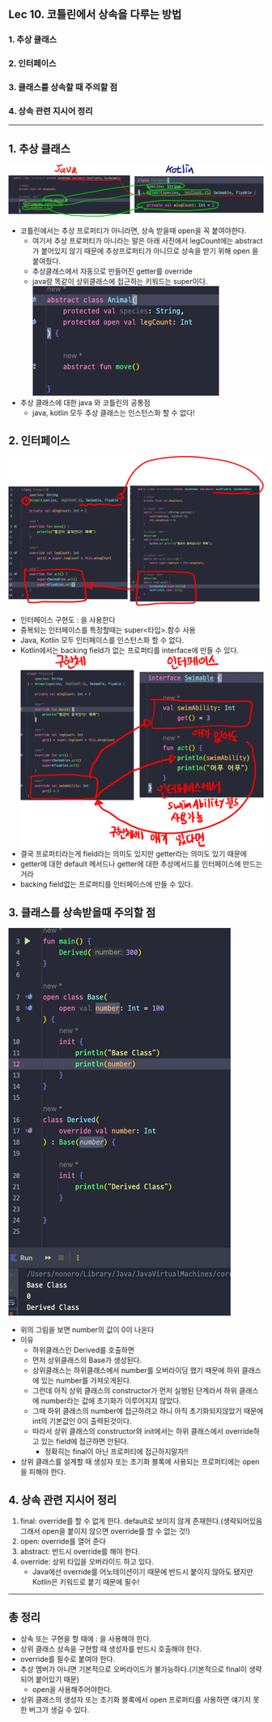 ## Lec 10. 코틀린에서 상속을 다루는 방법

### 1. 추상 클래스
### 2. 인터페이스
### 3. 클래스를 상속할 때 주의할 점
### 4. 상속 관련 지시어 정리

---

## 1. 추상 클래스
![img_4.png](img_4.png)
- 코틀린에서는 추상 프로퍼티가 아니라면, 상속 받을때 open을 꼭 붙여야한다.
  - 여기서 추상 프로퍼티가 아니라는 말은 아래 사진에서 legCount에는 abstract 가 붙어있지 않기 때문에 추상프로퍼티가 아니므로 상속을 받기 위해 open 을 붙여줬다.
  - 추상클래스에서 자동으로 만들어진 getter를 override
  - java랑 똑같이 상위클래스에 접근하는 키워드는 super이다.
![img_1.png](img_1.png)
- 추상 클래스에 대한 java 와 코틀린의 공통점
  - java, kotlin 모두 추상 클래스는 인스턴스화 할 수 없다!

## 2. 인터페이스
![img_2.png](img_2.png)
- 인터페이스 구현도 : 을 사용한다 
- 중복되는 인터페이스를 특정할때는 super<타입>.함수 사용
- Java, Kotlin 모두 인터페이스를 인스턴스화 할 수 없다.
- Kotlin에서는 backing field가 없는 프로퍼티를 interface에 만들 수 있다.
![img_3.png](img_3.png)
- 결국 프로퍼티라는게 field라는 의미도 있지만 getter라는 의미도 있기 때문에 
- getter에 대한 default 메서드나 getter에 대한 추상메서드를 인터페이스에 만드는거라 
- backing field없는 프로퍼티를 인터페이스에 만들 수 있다.

## 3. 클래스를 상속받을때 주의할 점
![img_5.png](img_5.png)
- 위의 그림을 보면 number의 값이 0이 나온다
- 이유
  - 하위클래스인 Derived를 호출하면 
  - 먼저 상위클래스의 Base가 생성된다. 
  - 상위클래스는 하위클래스에서 number를 오버라이딩 했기 때문에 하위 클래스에 있는 number를 가져오게된다.
  - 그런데 아직 상위 클래스의 constructor가 먼저 실행된 단계라서 하위 클래스에 number라는 값에 초기화가 이루어지지 않았다.
  - 그때 하위 클래스의 number에 접근하려고 하니 아직 초기화되지않았기 때문에 int의 기본값인 0이 출력된것이다.
  - 따라서 상위 클래스의 constructor와 init에서는 하위 클래스에서 override하고 있는 field에 접근하면 안된다.
    - 정확히는 final이 아닌 프로퍼티에 접근하지말자!!
- 상위 클래스를 설계할 때 생성자 또는 초기화 블록에 사용되는 프로퍼티에는 open을 피해야 한다.

## 4. 상속 관련 지시어 정리
1. final: override를 할 수 없게 한다. default로 보이지 않게 존재한다.(생략되어있음 그래서 open을 붙이지 않으면 override를 할 수 없는 것!)
2. open: override를 열어 준다
3. abstract: 반드시 override를 해야 한다.
4. override: 상위 타입을 오버라이드 하고 있다.
   - Java에선 override를 어노테이션이기 때문에 반드시 붙이지 않아도 됐지만 Kotlin은 키워드로 붙기 때문에 필수!

---

## 총 정리
- 상속 또는 구현을 할 때에 : 을 사용해야 한다.
- 상위 클래스 상속을 구현할 때 생성자를 반드시 호출해야 한다.
- override를 필수로 붙여야 한다.
- 추상 멤버가 아니면 기본적으로 오버라이드가 불가능하다.(기본적으로 final이 생략되어 붙어있기 때문)
  - open을 사용해주어야한다.
- 상위 클래스의 생성자 또는 초기화 블록에서 open 프로퍼티를 사용하면 얘기지 못한 버그가 생길 수 있다.

